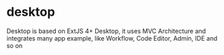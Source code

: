 desktop
=======

Desktop is based on ExtJS 4+ Desktop, it uses MVC Architecture and integrates many app example, like Workflow, Code Editor, Admin, IDE and so on
